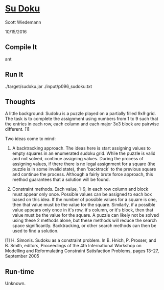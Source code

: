 # [Su Doku](http://projecteuler.net/problem=96)
Scott Wiedemann

10/15/2016

## Compile It
ant

## Run It
./target/sudoku.jar ./input/p096_sudoku.txt

## Thoughts

A little background:
Sudoku is a puzzle played on a partially filled 9x9 grid. The task is to complete the assignment using numbers from 1 to 9 such that the entries in each row, each column and each major 3x3 block are pairwise different. [1]

Two ideas come to mind:
1) A backtracking approach.  The ideas here is start assigning values to empty squares in an enumerated sudoku grid.  While the puzzle is valid and not solved, continue assigning values.  During the process of assigning values, if there there is no legal assignment for a square (the puzzle is in some invalid state), then 'backtrack' to the previous square and continue the process.  Although a fairly brute force approach, this method guarantees that a solution will be found.

1) Constraint methods.  Each value, 1-9, in each row column and block must appear only once.  Possible values can be assigned to each box based on this idea.  If the number of possible values for a square is one, then that value must be the value for the square.  Similarly, if a possible value appears only once in it's row, it's column, or it's block, then that value must be the value for the square.  A puzzle can likely not be solved using these 2 methods alone, but these methods will reduce the search space significantly.  Backtracking, or other search methods can then be used to find a solution.

[1] H. Simonis. Sudoku as a constraint problem. In B. Hnich, P. Prosser, and B. Smith,
editors, Proceedings of the 4th International Workshop on Modelling and Reformulating
Constraint Satisfaction Problems, pages 13–27, September 2005

## Run-time
Unknown.
